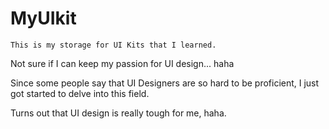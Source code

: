 # MyUIkit
``This is my storage for UI Kits that I learned.``

Not sure if I can keep my passion for UI design... haha

Since some people say that UI Designers are so hard to be proficient,
I just got started to delve into this field.

Turns out that UI design is really tough for me, haha.
